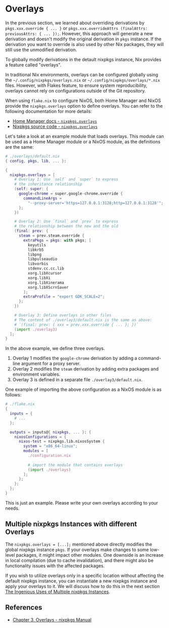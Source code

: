# Overlays

In the previous section, we learned about overriding derivations by `pkgs.xxx.override { ... }` or `pkgs.xxx.overrideAttrs (finalAttrs: previousAttrs: { ... });`.
However, this approach will generate a new derivation and doesn't modify the original derivation in `pkgs` instance.
If the derivation you want to override is also used by other Nix packages, they will still use the unmodified derivation.

To globally modify derivations in the detault nixpkgs instance, Nix provides a feature called "overlays".

In traditional Nix environments, overlays can be configured globally using the `~/.config/nixpkgs/overlays.nix` or `~/.config/nixpkgs/overlays/*.nix` files. 
However, with Flakes feature, to ensure system reproducibility, overlays cannot rely on configurations outside of the Git repository.

When using `flake.nix` to configure NixOS, both Home Manager and NixOS provide the `nixpkgs.overlays` option to define overlays. You can refer to the following documentation for more details:

- [Home Manager docs - `nixpkgs.overlays`](https://nix-community.github.io/home-manager/options.xhtml#opt-nixpkgs.overlays)
- [Nixpkgs source code - `nixpkgs.overlays`](https://github.com/NixOS/nixpkgs/blob/30d7dd7e7f2cba9c105a6906ae2c9ed419e02f17/nixos/modules/misc/nixpkgs.nix#L169)

Let's take a look at an example module that loads overlays. This module can be used as a Home Manager module or a NixOS module, as the definitions are the same:

```nix
# ./overlays/default.nix
{ config, pkgs, lib, ... }:

{
  nixpkgs.overlays = [
    # Overlay 1: Use `self` and `super` to express
    # the inheritance relationship
    (self: super: {
      google-chrome = super.google-chrome.override {
        commandLineArgs =
          "--proxy-server='https=127.0.0.1:3128;http=127.0.0.1:3128'";
      };
    })

    # Overlay 2: Use `final` and `prev` to express
    # the relationship between the new and the old
    (final: prev: {
      steam = prev.steam.override {
        extraPkgs = pkgs: with pkgs; [
          keyutils
          libkrb5
          libpng
          libpulseaudio
          libvorbis
          stdenv.cc.cc.lib
          xorg.libXcursor
          xorg.libXi
          xorg.libXinerama
          xorg.libXScrnSaver
        ];
        extraProfile = "export GDK_SCALE=2";
      };
    })

    # Overlay 3: Define overlays in other files
    # The content of ./overlay3/default.nix is the same as above:
    # `(final: prev: { xxx = prev.xxx.override { ... }; })`
    (import ./overlay3)
  ];
}
```

In the above example, we define three overlays. 

1. Overlay 1 modifies the `google-chrome` derivation by adding a command-line argument for a proxy server.
2. Overlay 2 modifies the `steam` derivation by adding extra packages and environment variables.
3. Overlay 3 is defined in a separate file `./overlay3/default.nix`.

One example of importing the above configuration as a NixOS module is as follows:

```nix
# ./flake.nix
{
  inputs = {
    # ...
  };

  outputs = inputs@{ nixpkgs, ... }: {
    nixosConfigurations = {
      nixos-test = nixpkgs.lib.nixosSystem {
        system = "x86_64-linux";
        modules = [
          ./configuration.nix
          
          # import the module that contains overlays
          (import ./overlays)
        ];
      };
    };
  };
}
```

This is just an example. Please write your own overlays according to your needs.


## Multiple nixpkgs Instances with different Overlays

The `nixpkgs.overlays = [...];` mentioned above directly modifies the global nixpkgs instance `pkgs`. If your overlays make changes to some low-level packages, it might impact other modules. 
One downside is an increase in local compilation (due to cache invalidation), 
and there might also be functionality issues with the affected packages.

If you wish to utilize overlays only in a specific location without affecting the default nixpkgs instance, you can instantiate a new nixpkgs instance and apply your overlays to it.
We will discuss how to do this in the next section [The Ingenious Uses of Multiple nixpkgs Instances](./multiple-nixpkgs.md).

## References

- [Chapter 3. Overlays - nixpkgs Manual](https://nixos.org/manual/nixpkgs/stable/#chap-overlays)
